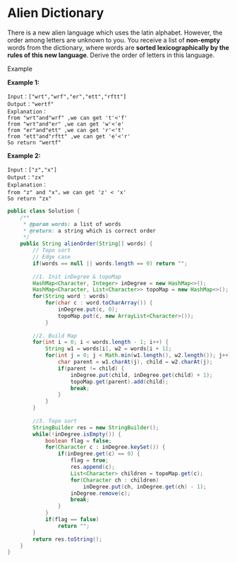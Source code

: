 # Alien Dictionary

There is a new alien language which uses the latin alphabet. However, the order among letters are unknown to you. You receive a list of **non-empty** words from the dictionary, where words are **sorted lexicographically by the rules of this new language**. Derive the order of letters in this language.

Example

**Example 1:**

```
Input：["wrt","wrf","er","ett","rftt"]
Output："wertf"
Explanation：
from "wrt"and"wrf" ,we can get 't'<'f'
from "wrt"and"er" ,we can get 'w'<'e'
from "er"and"ett" ,we can get 'r'<'t'
from "ett"and"rftt" ,we can get 'e'<'r'
So return "wertf"
```

**Example 2:**

```
Input：["z","x"]
Output："zx"
Explanation：
from "z" and "x"，we can get 'z' < 'x'
So return "zx"
```

```java
public class Solution {
    /**
     * @param words: a list of words
     * @return: a string which is correct order
     */
    public String alienOrder(String[] words) {
        // Topo sort
        // Edge case
        if(words == null || words.length == 0) return "";
        
        //1. Init inDegree & topoMap
        HashMap<Character, Integer> inDegree = new HashMap<>();
        HashMap<Character, List<Character>> topoMap = new HashMap<>();
        for(String word : words)
            for(char c : word.toCharArray()) {
                inDegree.put(c, 0);
                topoMap.put(c, new ArrayList<Character>());
            }
        
        //2. Build Map
        for(int i = 0; i < words.length - 1; i++) {
            String w1 = words[i], w2 = words[i + 1];
            for(int j = 0; j < Math.min(w1.length(), w2.length()); j++) {
                char parent = w1.charAt(j), child = w2.charAt(j);
                if(parent != child) {
                    inDegree.put(child, inDegree.get(child) + 1);
                    topoMap.get(parent).add(child);
                    break;
                }
            }
        }
        
        //3. Topo sort
        StringBuilder res = new StringBuilder();
        while(!inDegree.isEmpty()) {
            boolean flag = false;
            for(Character c : inDegree.keySet()) {
                if(inDegree.get(c) == 0) {
                    flag = true;
                    res.append(c);
                    List<Character> children = topoMap.get(c);
                    for(Character ch : children)
                        inDegree.put(ch, inDegree.get(ch) - 1);
                    inDegree.remove(c);
                    break;
                }
            }
            if(flag == false)
                return "";
        }
        return res.toString();
    }
}
```
